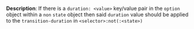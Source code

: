 __Description__: If there is a `duration: <value>` key/value pair in the `option` object within a `non` `state` object then said `duration` value should be applied to the `transition-duration` in `<selector>:not(:<state>)`
